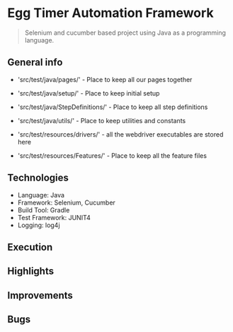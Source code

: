 # Egg Timer Automation Framework
> Selenium and cucumber based project using Java as a programming language.

## General info
- 'src/test/java/pages/' - Place to keep all our pages together
- 'src/test/java/setup/' - Place to keep initial setup
- 'src/test/java/StepDefinitions/' - Place to keep all step definitions
- 'src/test/java/utils/' - Place to keep utilities and constants

- 'src/test/resources/drivers/' - all the webdriver executables are stored here
- 'src/test/resources/Features/' - Place to keep all the feature files

## Technologies
- Language: Java
- Framework: Selenium, Cucumber
- Build Tool: Gradle
- Test Framework: JUNIT4
- Logging: log4j

## Execution

## Highlights

## Improvements

## Bugs



